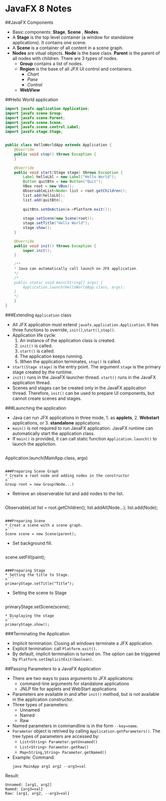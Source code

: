# JavaFX 8 Notes

##JavaFX Components
* Basic components: **Stage**, **Scene**
, **Nodes**.
* A **Stage** is the top level container (a window for standalone applications). It contains one scene.
* A **Scene** is a container of all content in a scene graph. 
* **Nodes** are vitual objects. **Node** is the base class. **Parent** is the parent of all nodes with children. There are 3 types of nodes.
  * **Group** contains a list of nodes.
  * **Region** is the base of all JFX UI control and containers.
    * *Chart*
    * *Pane*
    * *Control*
  * **WebView** 

##Hello World application


```java
import javafx.application.Application;
import javafx.scene.Group;
import javafx.scene.Parent;
import javafx.scene.Scene;
import javafx.scene.control.Label;
import javafx.stage.Stage;


public class HelloWorldApp extends Application {
	@Override
	public void stop() throws Exception {
	}

	@Override
	public void start(Stage stage) throws Exception {
		Label helloLbl = new Label("Hello World");
		Button quitBtn = new Button("Quit");
		VBox root = new VBox();
		ObservableList<Node> list = root.getChildren();
		list.add(helloLbl);
		list.add(quitBtn);
		
		quitBtn.setOnAction(e->Platform.exit());
		
		stage.setScene(new Scene(root));
		stage.setTitle("Hello World");
		stage.show();
	}

	@Override
	public void init() throws Exception {
		super.init();
	}

	/**
	* Java can automatically call launch on JFX application.
	*/
	/*
	public static void main(String[] args) {
		Application.launch(HelloWorldApp.class, args);
	}
	*/
	}
}
```

###Extending `Application` class

* All JFX application must extend `javafx.application.Application`. It has three functions to override, `init()`,`start()`,`stop()`.
* Application life cycle:
  1. An instance of the application class is created.  
  2. `init()` is called.
  3. `start()` is called.
  4. The application keeps running.
  5. When the application terminates, `stop()` is called.
* `start(Stage stage)` is the entry point. The argument `stage` is the primary stage created by the runtime.
* `init()` runs in the JavaFX launcher thread. `start()` runs in the JavaFX application thread.
* Scenes and stages can be created only in the JavaFX application thread. Therefore, `init()` can be used to prepare UI components, but cannot create scenes and stages.

###Launching the application

* Java can run JFX applications in three mode, 1. as **applets**, 2. **Webstart** applications, or 3. **standalone** applications.
* `main()` is not required to run JavaFX application. JavaFX runtime can automatically start the application class. 
* If `main()` is provided, it can call static function `Application.launch()` to launch the appliction.
>```
Application.launch(MainApp.class, args)
```

###Preparing Scene Graph
* Create a root node and adding nodes in the constructor
>```
Group root = new Group(Node...)
```
* Retrieve an observerable list and add nodes to the list.
>```
ObservableList<Node> list = root.getChildren();
list.addAll(Node...);
list.add(Node);
```

###Preparing Scene
* Creat a scene with a scene graph. 
>```
Scene scene = new Scene(parent);
```
* Set background fill. 
>```
scene.setFill(paint);
```

###Preparing Stage
* Setting the title to Stage. 
>```
primaryStage.setTitle("Title"); 
```       
* Setting the scene to Stage 
>```
primaryStage.setScene(scene); 
```    
* Displaying the stage 
>```
primaryStage.show();
```

###Terminating the Application
* Implicit termination: Closing all windows terminate a JFX application. 
* Explicit termination: call `Platform.exit()`.
* By default, implicit termination is turned on. The option can be triggered by `Platform.setImplicitExit(boolean)`.

##Passing Parameters to a JavaFX Application
* There are two ways to pass arguments to JFX applications:
  * command-line arguments for standalone applications
  * JNLP file for applets and WebStart applications
* Parameters are available in and after `init()` method, but is not available in the application constructor.
* Three types of parameters:
  * Unnamed
  * Named
  * Raw
* Named parameters in commandline is in the form `--key=name`.
* `Parameter` object is retrived by calling `Application.getParameters()`. The tree types of parameters are accessed by:
  * `List<String> Parameter.getUnnamed()`
  * `List<String> Parameter.getRaw()`
  * `Map<String,String> Parameter.getNamed()`
* Example:
Command:
  ```
  java MainApp arg1 arg2 --arg3=val
  ```
Result:  
  ```
  Unnamed: [arg1, arg2]
  Named: {arg3=val}
  Raw: [arg1, arg2, --arg3=val]
  ```